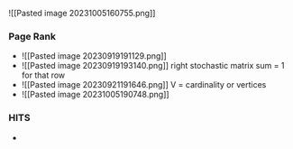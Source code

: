 
![[Pasted image 20231005160755.png]]

### Page Rank 
- ![[Pasted image 20230919191129.png]]
- ![[Pasted image 20230919193140.png]] right stochastic matrix sum = 1 for that row
- ![[Pasted image 20230921191646.png]] V = cardinality or vertices
- ![[Pasted image 20231005190748.png]]
### HITS
- 